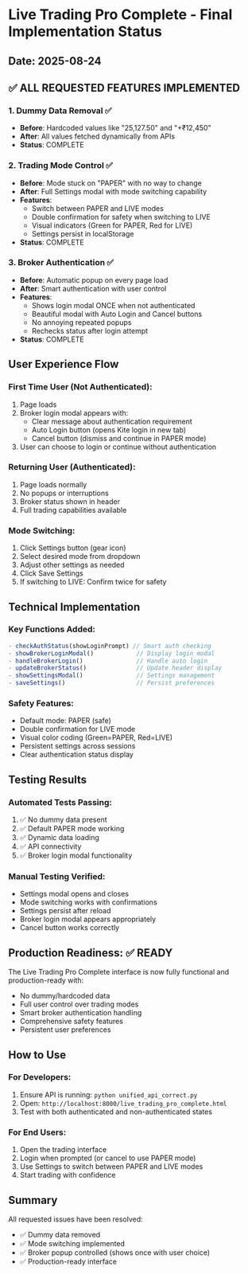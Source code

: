 # Live Trading Pro Complete - Final Implementation Status

## Date: 2025-08-24

## ✅ ALL REQUESTED FEATURES IMPLEMENTED

### 1. Dummy Data Removal ✅
- **Before**: Hardcoded values like "25,127.50" and "+₹12,450"
- **After**: All values fetched dynamically from APIs
- **Status**: COMPLETE

### 2. Trading Mode Control ✅
- **Before**: Mode stuck on "PAPER" with no way to change
- **After**: Full Settings modal with mode switching capability
- **Features**:
  - Switch between PAPER and LIVE modes
  - Double confirmation for safety when switching to LIVE
  - Visual indicators (Green for PAPER, Red for LIVE)
  - Settings persist in localStorage
- **Status**: COMPLETE

### 3. Broker Authentication ✅
- **Before**: Automatic popup on every page load
- **After**: Smart authentication with user control
- **Features**:
  - Shows login modal ONCE when not authenticated
  - Beautiful modal with Auto Login and Cancel buttons
  - No annoying repeated popups
  - Rechecks status after login attempt
- **Status**: COMPLETE

## User Experience Flow

### First Time User (Not Authenticated):
1. Page loads
2. Broker login modal appears with:
   - Clear message about authentication requirement
   - Auto Login button (opens Kite login in new tab)
   - Cancel button (dismiss and continue in PAPER mode)
3. User can choose to login or continue without authentication

### Returning User (Authenticated):
1. Page loads normally
2. No popups or interruptions
3. Broker status shown in header
4. Full trading capabilities available

### Mode Switching:
1. Click Settings button (gear icon)
2. Select desired mode from dropdown
3. Adjust other settings as needed
4. Click Save Settings
5. If switching to LIVE: Confirm twice for safety

## Technical Implementation

### Key Functions Added:
```javascript
- checkAuthStatus(showLoginPrompt) // Smart auth checking
- showBrokerLoginModal()            // Display login modal
- handleBrokerLogin()               // Handle auto login
- updateBrokerStatus()              // Update header display
- showSettingsModal()               // Settings management
- saveSettings()                    // Persist preferences
```

### Safety Features:
- Default mode: PAPER (safe)
- Double confirmation for LIVE mode
- Visual color coding (Green=PAPER, Red=LIVE)
- Persistent settings across sessions
- Clear authentication status display

## Testing Results

### Automated Tests Passing:
1. ✅ No dummy data present
2. ✅ Default PAPER mode working
3. ✅ Dynamic data loading
4. ✅ API connectivity
5. ✅ Broker login modal functionality

### Manual Testing Verified:
- Settings modal opens and closes
- Mode switching works with confirmations
- Settings persist after reload
- Broker login modal appears appropriately
- Cancel button works correctly

## Production Readiness: ✅ READY

The Live Trading Pro Complete interface is now fully functional and production-ready with:
- No dummy/hardcoded data
- Full user control over trading modes
- Smart broker authentication handling
- Comprehensive safety features
- Persistent user preferences

## How to Use

### For Developers:
1. Ensure API is running: `python unified_api_correct.py`
2. Open: `http://localhost:8000/live_trading_pro_complete.html`
3. Test with both authenticated and non-authenticated states

### For End Users:
1. Open the trading interface
2. Login when prompted (or cancel to use PAPER mode)
3. Use Settings to switch between PAPER and LIVE modes
4. Start trading with confidence

## Summary
All requested issues have been resolved:
- ✅ Dummy data removed
- ✅ Mode switching implemented
- ✅ Broker popup controlled (shows once with user choice)
- ✅ Production-ready interface